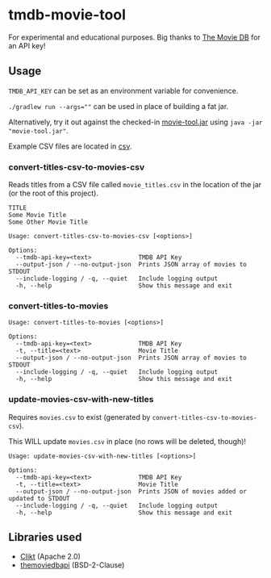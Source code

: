 # tmdb-movie-tool

For experimental and educational purposes. Big thanks to [The Movie DB](https://themoviedb.org) for an API key!

## Usage

`TMDB_API_KEY` can be set as an environment variable for convenience.

`./gradlew run --args=""` can be used in place of building a fat jar.

Alternatively, try it out against the checked-in [movie-tool.jar](./movie-tool.jar) using `java -jar "movie-tool.jar"`.

Example CSV files are located in [csv](./csv).

### convert-titles-csv-to-movies-csv

Reads titles from a CSV file called `movie_titles.csv` in the location of the jar (or the root of this project).

```csv
TITLE
Some Movie Title
Some Other Movie Title
```

```plaintext
Usage: convert-titles-csv-to-movies-csv [<options>]

Options:
  --tmdb-api-key=<text>             TMDB API Key
  --output-json / --no-output-json  Prints JSON array of movies to STDOUT
  --include-logging / -q, --quiet   Include logging output
  -h, --help                        Show this message and exit
```

### convert-titles-to-movies

```plaintext
Usage: convert-titles-to-movies [<options>]

Options:
  --tmdb-api-key=<text>             TMDB API Key
  -t, --title=<text>                Movie Title
  --output-json / --no-output-json  Prints JSON array of movies to STDOUT
  --include-logging / -q, --quiet   Include logging output
  -h, --help                        Show this message and exit
``` 

### update-movies-csv-with-new-titles

Requires `movies.csv` to exist (generated by `convert-titles-csv-to-movies-csv`). 

This WILL update `movies.csv` in place (no rows will be deleted, though)!

```plaintext
Usage: update-movies-csv-with-new-titles [<options>]

Options:
  --tmdb-api-key=<text>             TMDB API Key
  -t, --title=<text>                Movie Title
  --output-json / --no-output-json  Prints JSON of movies added or updated to STDOUT
  --include-logging / -q, --quiet   Include logging output
  -h, --help                        Show this message and exit
```

## Libraries used

- [Clikt](https://github.com/ajalt/clikt) (Apache 2.0)
- [themoviedbapi](https://github.com/c-eg/themoviedbapi) (BSD-2-Clause)
